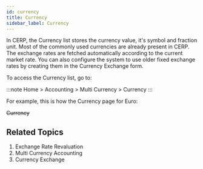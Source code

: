```yaml
---
id: currency
title: Currency
sidebar_label: Currency
---
```


In CERP, the Currency list stores the currency value, it's symbol and fraction unit. Most of the commonly used currencies are already present in CERP. The exchange rates are fetched automatically according to the current market rate. You can also configure the system to use older fixed exchange rates by creating them in the Currency Exchange form.

To access the Currency list, go to:

:::note
Home > Accounting > Multi Currency > Currency
:::

For example, this is how the Currency page for Euro:

~~Currency~~

## Related Topics

1. Exchange Rate Revaluation
1. Multi Currency Accounting
1. Currency Exchange
